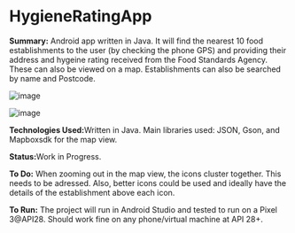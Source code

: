 # HygieneRatingApp

<b>Summary:</b>
Android app written in Java. It will find the nearest 10 food establishments to the user (by checking the phone GPS) and providing their address and hygeine rating received from the Food Standards Agency. These can also be viewed on a map. Establishments can also be searched by name and Postcode.

![image](https://user-images.githubusercontent.com/47950278/79767226-f290f600-8320-11ea-8903-8461779909e3.png)

![image](https://user-images.githubusercontent.com/47950278/79766985-a04fd500-8320-11ea-9f8a-e716f049a24b.png)







<b>Technologies Used:</b>Written in Java. Main libraries used: JSON, Gson, and Mapboxsdk for the map view. 

<b>Status:</b>Work in Progress. 

<b>To Do:</b>
When zooming out in the map view, the icons cluster together. This needs to be adressed. Also, better icons could be used and ideally have the details of the establishment above each icon. 

<b>To Run:</b>
The project will run in Android Studio and tested to run on a Pixel 3@API28. Should work fine on any phone/virtual machine at API 28+.



